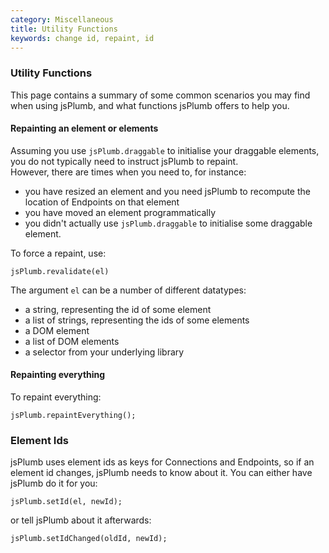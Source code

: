 ```yaml
---
category: Miscellaneous
title: Utility Functions
keywords: change id, repaint, id
---
```


### Utility Functions

This page contains a summary of some common scenarios you may find when using jsPlumb, and what functions jsPlumb offers to help you.

#### Repainting an element or elements
Assuming you use `jsPlumb.draggable` to initialise your draggable elements, you do not typically need to instruct jsPlumb to repaint.  
However, there are times when you need to, for instance:

- you have resized an element and you need jsPlumb to recompute the location of Endpoints on that element
- you have moved an element programmatically
- you didn't actually use `jsPlumb.draggable` to initialise some draggable element.

To force a repaint, use:

```
jsPlumb.revalidate(el)
```

The argument `el` can be a number of different datatypes:

- a string, representing the id of some element
- a list of strings, representing the ids of some elements
- a DOM element
- a list of DOM elements
- a selector from your underlying library


#### Repainting everything

To repaint everything:

```
jsPlumb.repaintEverything();
```


### Element Ids
jsPlumb uses element ids as keys for Connections and Endpoints, so if an element id changes, jsPlumb needs to know about it.  You can either have jsPlumb do it for you:

```
jsPlumb.setId(el, newId);
```

or tell jsPlumb about it afterwards:

```
jsPlumb.setIdChanged(oldId, newId);
```

